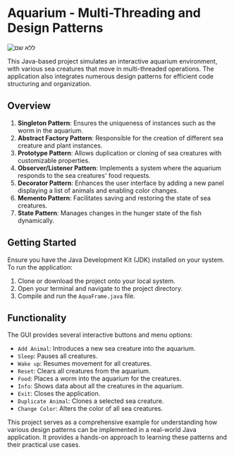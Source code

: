 # Aquarium - Multi-Threading and Design Patterns

![ללא שם](https://github.com/YosiKariv1/AquariumSimulator/assets/93153387/28639b1e-38f3-44ce-aa94-033f31c23b75)


This Java-based project simulates an interactive aquarium environment, with various sea creatures that move in multi-threaded operations. The application also integrates numerous design patterns for efficient code structuring and organization.

## Overview

1. **Singleton Pattern**: Ensures the uniqueness of instances such as the worm in the aquarium.
2. **Abstract Factory Pattern**: Responsible for the creation of different sea creature and plant instances.
3. **Prototype Pattern**: Allows duplication or cloning of sea creatures with customizable properties.
4. **Observer/Listener Pattern**: Implements a system where the aquarium responds to the sea creatures' food requests.
5. **Decorator Pattern**: Enhances the user interface by adding a new panel displaying a list of animals and enabling color changes.
6. **Memento Pattern**: Facilitates saving and restoring the state of sea creatures.
7. **State Pattern**: Manages changes in the hunger state of the fish dynamically.

## Getting Started

Ensure you have the Java Development Kit (JDK) installed on your system. To run the application:

1. Clone or download the project onto your local system.
2. Open your terminal and navigate to the project directory.
3. Compile and run the `AquaFrame.java` file.

## Functionality

The GUI provides several interactive buttons and menu options:

- `Add Animal`: Introduces a new sea creature into the aquarium.
- `Sleep`: Pauses all creatures.
- `Wake up`: Resumes movement for all creatures.
- `Reset`: Clears all creatures from the aquarium.
- `Food`: Places a worm into the aquarium for the creatures.
- `Info`: Shows data about all the creatures in the aquarium.
- `Exit`: Closes the application.
- `Duplicate Animal`: Clones a selected sea creature.
- `Change Color`: Alters the color of all sea creatures.

This project serves as a comprehensive example for understanding how various design patterns can be implemented in a real-world Java application. It provides a hands-on approach to learning these patterns and their practical use cases.
